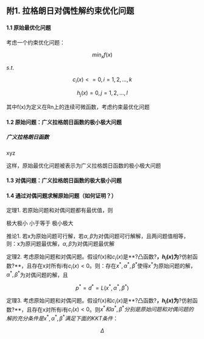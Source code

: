 ## 附1. 拉格朗日对偶性解约束优化问题

#### 1.1 原始最优化问题

考虑一个约束优化问题：

$$min_x f(x)$$

$s.t.$

$$c_i(x)<=0, i=1,2,...,k $$

$$h_j(x)=0, j=1,2,...,l$$

其中f(x)为定义在Rn上的连续可微函数，考虑约束最优化问题



#### 1.2 原始问题：广义拉格朗日函数的极小极大问题

##### 广义拉格朗日函数

xyz

这样，原始最优化问题被表示为广义拉格朗日函数的极小极大问题



#### 1.3 对偶问题：广义拉格朗日函数的极大极小问题





#### 1.4 通过对偶问题求解原始问题（如何证明？）

定理1. 若原始问题和对偶问题都有最优值，则

极大极小 小于等于 极小极大

推论1. 若x为原始问题可行解，若$\alpha, \beta$为对偶问题可行解解，且两问题值相等，则：x为原问题最优解，$\alpha, \beta$为对偶问题最优解



定理2. 考虑原始问题和对偶问题。假设f(x)和$c_i(x)$是**?凸函数?**，$h_i(x)$为**?仿射函数?**，且存在x对所有i有$c_i(x)<0$。则：存在$x^*,\alpha^*,\beta^*$使得$x^*$为原始问题的解，$\alpha^*, \beta^*$为对偶问题的解，且

$$p^*=d^*=L(x^*,\alpha^*, \beta^*)$$



定理3. 考虑原始问题和对偶问题。假设f(x)和$c_i(x)$是**?凸函数?**，$h_i(x)$为**?仿射函数?**，且存在x对所有i有$c_i(x)<0$。则$x^*和\alpha^*,\beta^*分别是原始问题和对偶问题的解的充分条件是x^*,\alpha^*,\beta^*满足下面的KKT条件$：

$$\Delta$$